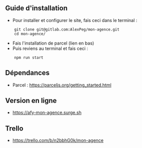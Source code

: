 ## Guide d'installation
* Pour installer et configurer le site, fais ceci dans le terminal :
```
    git clone git@gitlab.com:AlexPeg/mon-agence.git
    cd mon-agence/
```
* Fais l'installation de parcel (lien en bas)
* Puis reviens au terminal et fais ceci :
```
    npm run start
```


## Dépendances
* Parcel : https://parceljs.org/getting_started.html


## Version en ligne
* https://afy-mon-agence.surge.sh


## Trello
* https://trello.com/b/n2bbhG0k/mon-agence